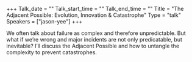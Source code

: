 +++
Talk_date = ""
Talk_start_time = ""
Talk_end_time = ""
Title = "The Adjacent Possible: Evolution, Innovation & Catastrophe"
Type = "talk"
Speakers = ["jason-yee"]
+++

We often talk about failure as complex and therefore unpredictable. But what if we’re wrong and major incidents are not only predicatable, but inevitable? I’ll discuss the Adjacent Possible and how to untangle the complexity to prevent catastrophes.